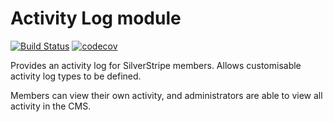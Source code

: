 # Activity Log module

[![Build Status](https://travis-ci.org/madmatt/silverstripe-activitylog.svg?branch=master)](https://travis-ci.org/madmatt/silverstripe-activitylog) [![codecov](https://codecov.io/gh/madmatt/silverstripe-activitylog/branch/master/graph/badge.svg)](https://codecov.io/gh/madmatt/silverstripe-activitylog)

Provides an activity log for SilverStripe members. Allows customisable activity log types to be defined.

Members can view their own activity, and administrators are able to view all activity in the CMS.